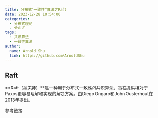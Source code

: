 ```yaml
---
title: 分布式“一致性”算法之Raft
date: 2023-12-28 10:54:00
categories: 
  - 分布式理论
  - 分布式
tags: 
  - 共识算法
  - 一致性算法
author: 
  name: Arnold Shu
  link: https://github.com/ArnoldShu
---
```


## Raft

**Raft（拉夫特）**是一种用于分布式一致性的共识算法，旨在提供相对于Paxos更容易理解和实现的解决方案。由Diego Ongaro和John Ousterhout在2013年提出。





参考链接


​        

